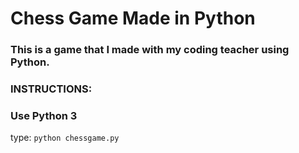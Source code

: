 # Chess Game Made in Python

### This is a game that I made with my coding teacher using Python.

### INSTRUCTIONS:
### Use Python 3
type: `python chessgame.py`
